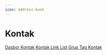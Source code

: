 ```yaml
---
icon: address-book
---
```


# <i class="fa-regular fa-address-book"></i> Kontak

<div class="custom-card-container">
    <a href="./dasbor-kontak.md" class="custom-card">
        <i class="fa-regular fa-users"></i>
        <span>Dasbor Kontak</span>
    </a>
    <a href="./kontak.md" class="custom-card">
        <i class="fa-regular fa-user-friends"></i>
        <span>Kontak</span>
    </a>
    <a href="./link.md" class="custom-card">
        <i class="fa-regular fa-link"></i>
        <span>Link</span>
    </a>
    <a href="./list.md" class="custom-card">
        <i class="fa-regular fa-list"></i>
        <span>List</span>
    </a>
    <a href="./grup.md" class="custom-card">
        <i class="fa-regular fa-users-cog"></i>
        <span>Grup</span>
    </a>
    <a href="./tag-kontak.md" class="custom-card">
        <i class="fa-regular fa-tags"></i>
        <span>Tag Kontak</span>
    </a>
</div>